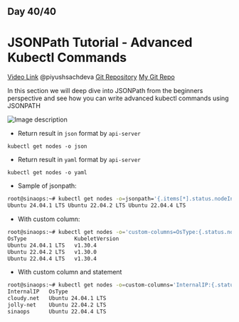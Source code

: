 ## Day 40/40
# JSONPath Tutorial - Advanced Kubectl Commands
[Video Link](https://www.youtube.com/watch?v=l9_UDSaiFj4)
@piyushsachdeva 
[Git Repository](https://github.com/piyushsachdeva/CKA-2024/)
[My Git Repo](https://github.com/sina14/40daysofkubernetes)


In this section we will deep dive into JSONPath from the beginners perspective and see how you can write advanced kubectl commands using JSONPATH


![Image description](https://dev-to-uploads.s3.amazonaws.com/uploads/articles/gzmnqbik5uvz5calvy3o.png)


- Return result in `json` format by `api-server`

```
kubectl get nodes -o json

```

- Return result in `yaml` format by `api-server`

```
kubectl get nodes -o yaml

```

- Sample of jsonpath:

```sh
root@sinaops:~# kubectl get nodes -o=jsonpath='{.items[*].status.nodeInfo.osImage}{"\n"}'
Ubuntu 24.04.1 LTS Ubuntu 22.04.2 LTS Ubuntu 22.04.4 LTS

```

- With custom column:

```sh
root@sinaops:~# kubectl get nodes -o='custom-columns=OsType:{.status.nodeInfo.osImage},KubeletVersion:{.status.nodeInfo.kubeletVersion}'
OsType               KubeletVersion
Ubuntu 24.04.1 LTS   v1.30.4
Ubuntu 22.04.2 LTS   v1.30.0
Ubuntu 22.04.4 LTS   v1.30.4

```

- With custom column and statement

```sh
root@sinaops:~# kubectl get nodes -o=custom-columns='InternalIP:{.status.addresses[?(@.type=="Hostname")].address},OsType:{.status.nodeInfo.osImage}'
InternalIP   OsType
cloudy.net   Ubuntu 24.04.1 LTS
jolly-net    Ubuntu 22.04.2 LTS
sinaops      Ubuntu 22.04.4 LTS

```



